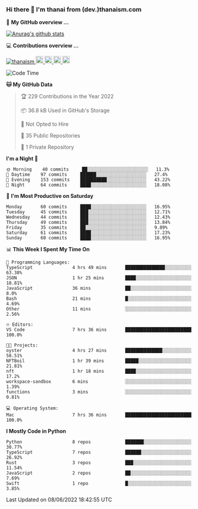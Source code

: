 ### Hi there 👋 I'm thanai from (dev.)thanaism.com

<!-- バッジ関連 -->
<!--
メイン：https://shields.io/category/social
GitHub view：https://github.com/antonkomarev/github-profile-views-counter
Qiita contributions：https://qiita.com/mikkame/items/f2c60d9caf8a8e38ec50
 -->

🍎 **My GitHub overview ...**

<!-- GitHubトロフィー -->
<!--
https://github.com/ryo-ma/github-profile-trophy
 -->

<!-- [![trophy](https://github-profile-trophy.vercel.app/?username=thanaism)](https://github.com/thanaism/thanaism) -->

<!-- GitHubステータス -->
<!--
https://github.com/anuraghazra/github-readme-stats
 -->

[![Anurag's github stats](https://github-readme-stats.vercel.app/api?username=thanaism&count_private=true&show_icons=true)](https://github.com/thanaism/thanaism)

<!-- [![ReadMe Card](https://github-readme-stats.vercel.app/api/pin/?username=thanaism&repo=thanaism)](https://github.com/thanaism/thanaism) -->

<!-- Skill icons -->
<!--
https://rahuldkjain.github.io/gh-profile-readme-generator/
 -->

💻 **Contributions overview ...**

<p align="left">

  <a href="https://github.com/thanaism/thanaism/">
    <img src="https://komarev.com/ghpvc/?username=thanaism" alt="thanaism" />
  </a>
  <a href="http://twitter.com/okinawa__noodle">
    <img height="20" src="https://img.shields.io/twitter/follow/okinawa__noodle?label=Twitter&logo=twitter&style=flat" />
  </a>
  <a href="https://github.com/thanaism">
    <img height="20" src="https://img.shields.io/github/followers/thanaism?label=follow&logo=github&style=flat" />
  </a>
  <!-- <a href="https://www.reddit.com/user/thanaism">
    <img height="20" src="https://img.shields.io/reddit/user-karma/combined/thanaism?label=Reddit&logo=reddit&style=flat" />
  </a>
  <a href="https://stackoverflow.com/users/5720201/thanaism">
    <img height="20" src="https://img.shields.io/stackexchange/stackoverflow/r/5720201?label=StackOverflow&logo=stack-overflow&style=flat" /> -->
  </a>
  <a href="http://qiita.com/thanai">
    <img height="20" src="https://qiita-badge.apiapi.app/s/thanai/posts.svg" />
  </a>
  <//qiita.com/thanai">
    <img height="20" src="https://qiita-badge.apiapi.app/s/thanai/contributions.svg" />
  </a>
</p>

<!--START_SECTION:waka-->
![Code Time](http://img.shields.io/badge/Code%20Time-0%20secs-blue)

**🐱 My GitHub Data** 

> 🏆 229 Contributions in the Year 2022
 > 
> 📦 36.8 kB Used in GitHub's Storage 
 > 
> 🚫 Not Opted to Hire
 > 
> 📜 35 Public Repositories 
 > 
> 🔑 1 Private Repository 
 > 
**I'm a Night 🦉** 

```text
🌞 Morning    40 commits     ██░░░░░░░░░░░░░░░░░░░░░░░   11.3% 
🌆 Daytime    97 commits     ██████░░░░░░░░░░░░░░░░░░░   27.4% 
🌃 Evening    153 commits    ██████████░░░░░░░░░░░░░░░   43.22% 
🌙 Night      64 commits     ████░░░░░░░░░░░░░░░░░░░░░   18.08%

```
📅 **I'm Most Productive on Saturday** 

```text
Monday       60 commits     ████░░░░░░░░░░░░░░░░░░░░░   16.95% 
Tuesday      45 commits     ███░░░░░░░░░░░░░░░░░░░░░░   12.71% 
Wednesday    44 commits     ███░░░░░░░░░░░░░░░░░░░░░░   12.43% 
Thursday     49 commits     ███░░░░░░░░░░░░░░░░░░░░░░   13.84% 
Friday       35 commits     ██░░░░░░░░░░░░░░░░░░░░░░░   9.89% 
Saturday     61 commits     ████░░░░░░░░░░░░░░░░░░░░░   17.23% 
Sunday       60 commits     ████░░░░░░░░░░░░░░░░░░░░░   16.95%

```


📊 **This Week I Spent My Time On** 

```text
💬 Programming Languages: 
TypeScript               4 hrs 49 mins       ███████████████░░░░░░░░░░   63.38% 
JSON                     1 hr 25 mins        ████░░░░░░░░░░░░░░░░░░░░░   18.81% 
JavaScript               36 mins             ██░░░░░░░░░░░░░░░░░░░░░░░   8.0% 
Bash                     21 mins             █░░░░░░░░░░░░░░░░░░░░░░░░   4.69% 
Other                    11 mins             ░░░░░░░░░░░░░░░░░░░░░░░░░   2.56%

🔥 Editors: 
VS Code                  7 hrs 36 mins       █████████████████████████   100.0%

🐱‍💻 Projects: 
oyster                   4 hrs 27 mins       ██████████████░░░░░░░░░░░   58.51% 
NFTBoil                  1 hr 39 mins        █████░░░░░░░░░░░░░░░░░░░░   21.81% 
nft                      1 hr 18 mins        ████░░░░░░░░░░░░░░░░░░░░░   17.2% 
workspace-sandbox        6 mins              ░░░░░░░░░░░░░░░░░░░░░░░░░   1.39% 
functions                3 mins              ░░░░░░░░░░░░░░░░░░░░░░░░░   0.81%

💻 Operating System: 
Mac                      7 hrs 36 mins       █████████████████████████   100.0%

```

**I Mostly Code in Python** 

```text
Python                   8 repos             ███████░░░░░░░░░░░░░░░░░░   30.77% 
TypeScript               7 repos             ██████░░░░░░░░░░░░░░░░░░░   26.92% 
Rust                     3 repos             ███░░░░░░░░░░░░░░░░░░░░░░   11.54% 
JavaScript               2 repos             ██░░░░░░░░░░░░░░░░░░░░░░░   7.69% 
Swift                    1 repo              █░░░░░░░░░░░░░░░░░░░░░░░░   3.85%

```



 Last Updated on 08/06/2022 18:42:55 UTC
<!--END_SECTION:waka-->
